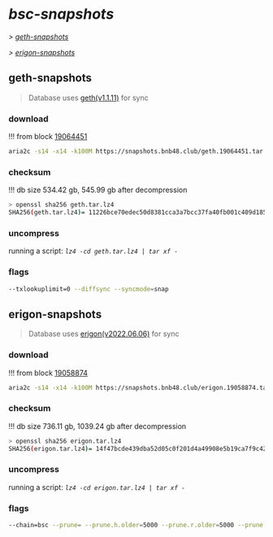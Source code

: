 # *bsc-snapshots*


*\> [geth-snapshots](#geth-snapshots)*

*\> [erigon-snapshots](#erigon-snapshots)*


## geth-snapshots


> Database uses [geth(v1.1.11)](https://github.com/bnb-chain/bsc/releases/tag/v1.1.11) for sync


### download

<!-- begin_geth -->

!!! from block [19064451](https://bscscan.com/block/19064451)
```bash
aria2c -s14 -x14 -k100M https://snapshots.bnb48.club/geth.19064451.tar.lz4 -o geth.tar.lz4
```


### checksum


!!! db size 534.42 gb, 545.99 gb after decompression
```bash
> openssl sha256 geth.tar.lz4
SHA256(geth.tar.lz4)= 11226bce70edec50d8381cca3a7bcc37fa40fb001c409d185ea62098471be172
```

<!-- end_geth -->

### uncompress


running a script: _`lz4 -cd geth.tar.lz4 | tar xf -`_


### flags


```bash
--txlookuplimit=0 --diffsync --syncmode=snap
```


## erigon-snapshots


> Database uses [erigon(v2022.06.06)](https://github.com/ledgerwatch/erigon/releases/tag/v2022.06.06) for sync


### download

<!-- begin_erigon -->

!!! from block [19058874](https://bscscan.com/block/19058874)
```bash
aria2c -s14 -x14 -k100M https://snapshots.bnb48.club/erigon.19058874.tar.lz4 -o erigon.tar.lz4
```


### checksum


!!! db size 736.11 gb, 1039.24 gb after decompression
```bash
> openssl sha256 erigon.tar.lz4
SHA256(erigon.tar.lz4)= 14f47bcde439dba52d05c0f201d4a49908e5b19ca7f9c428ce34d4b43a78f67c
```

<!-- end_erigon -->

### uncompress


running a script: _`lz4 -cd erigon.tar.lz4 | tar xf -`_


### flags


```bash
--chain=bsc --prune= --prune.h.older=5000 --prune.r.older=5000 --prune.t.older=5000 --prune.c.older=5000 --db.pagesize=16k
```
